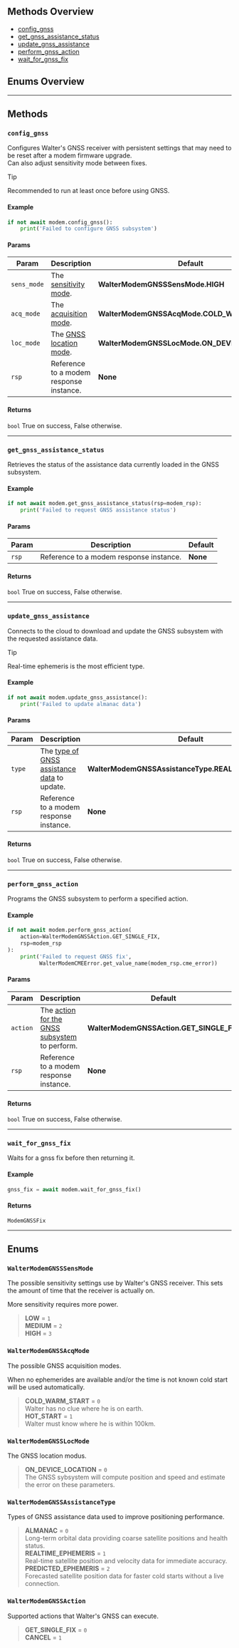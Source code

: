 ## Methods Overview

- [config_gnss](#config_gnss)
- [get_gnss_assistance_status](#get_gnss_assistance_status)
- [update_gnss_assistance](#update_gnss_assistance)
- [perform_gnss_action](#perform_gnss_action)
- [wait_for_gnss_fix](#wait_for_gnss_fix)

## Enums Overview

---

## Methods

### `config_gnss`

Configures Walter's GNSS receiver with persistent settings that
may need to be reset after a modem firmware upgrade.\
Can also adjust sensitivity mode between fixes.

> [!TIP]
> Recommended to run at least once before using GNSS.

#### Example

```py
if not await modem.config_gnss():
    print('Failed to configure GNSS subsystem')
```

#### Params

| Param       | Description                                        | Default                                       |
| ----------- | -------------------------------------------------- | --------------------------------------------- |
| `sens_mode` | The [sensitivity mode](#waltermodemgnsssensmode).  | **WalterModemGNSSSensMode.HIGH**              |
| `acq_mode`  | The [acquisition mode](#waltermodemgnssacqmode).   | **WalterModemGNSSAcqMode.COLD_WARM_START**    |
| `loc_mode`  | The [GNSS location mode](#waltermodemgnsslocmode). | **WalterModemGNSSLocMode.ON_DEVICE_LOCATION** |
| `rsp`       | Reference to a modem response instance.            | **None**                                      |

#### Returns

`bool`
True on success, False otherwise.

---

### `get_gnss_assistance_status`

Retrieves the status of the assistance data
currently loaded in the GNSS subsystem.

#### Example

```py
if not await modem.get_gnss_assistance_status(rsp=modem_rsp):
    print('Failed to request GNSS assistance status')
```

#### Params

| Param | Description                             | Default  |
| ----- | --------------------------------------- | -------- |
| `rsp` | Reference to a modem response instance. | **None** |

#### Returns

`bool`
True on success, False otherwise.

---

### `update_gnss_assistance`

Connects to the cloud to download and update the GNSS subsystem
with the requested assistance data.

> [!TIP]
> Real-time ephemeris is the most efficient type.

#### Example

```py
if not await modem.update_gnss_assistance():
    print('Failed to update almanac data')
```

#### Params

| Param  | Description                                                                   | Default                                              |
| ------ | ----------------------------------------------------------------------------- | ---------------------------------------------------- |
| `type` | The [type of GNSS assistance data](#waltermodemgnssassistancetype) to update. | **WalterModemGNSSAssistanceType.REALTIME_EPHEMERIS** |
| `rsp`  | Reference to a modem response instance.                                       | **None**                                             |

#### Returns

`bool`
True on success, False otherwise.

---

### `perform_gnss_action`

Programs the GNSS subsystem to perform a specified action.

#### Example

```py
if not await modem.perform_gnss_action(
    action=WalterModemGNSSAction.GET_SINGLE_FIX,
    rsp=modem_rsp
):
    print('Failed to request GNSS fix',
          WalterModemCMEError.get_value_name(modem_rsp.cme_error))
```

#### Params

| Param    | Description                                                             | Default                                  |
| -------- | ----------------------------------------------------------------------- | ---------------------------------------- |
| `action` | The [action for the GNSS subsystem](#waltermodemgnssaction) to perform. | **WalterModemGNSSAction.GET_SINGLE_FIX** |
| `rsp`    | Reference to a modem response instance.                                 | **None**                                 |

#### Returns

`bool`
True on success, False otherwise.

---

### `wait_for_gnss_fix`

Waits for a gnss fix before then returning it.

#### Example

```py
gnss_fix = await modem.wait_for_gnss_fix()
```

#### Returns

`ModemGNSSFix`

---

## Enums

### `WalterModemGNSSSensMode`

The possible sensitivity settings use by Walter's GNSS receiver.
This sets the amount of time that the receiver is actually on.

More sensitivity requires more power.

> **LOW** = `1` \
> **MEDIUM** = `2` \
> **HIGH** = `3`

### `WalterModemGNSSAcqMode`

The possible GNSS acquisition modes.

When no ephemerides are available and/or the time is not known
cold start will be used automatically.

> **COLD_WARM_START** = `0` \
> Walter has no clue where he is on earth. \
> **HOT_START** = `1` \
> Walter must know where he is within 100km.

### `WalterModemGNSSLocMode`

The GNSS location modus.

> **ON_DEVICE_LOCATION** = `0` \
> The GNSS sybsystem will compute
> position and speed and estimate the error on these parameters.

### `WalterModemGNSSAssistanceType`

Types of GNSS assistance data used to improve positioning performance.

> **ALMANAC** = `0` \
> Long-term orbital data providing coarse satellite positions and health status. \
> **REALTIME_EPHEMERIS** = `1` \
> Real-time satellite position and velocity data for immediate accuracy. \
> **PREDICTED_EPHEMERIS** = `2` \
> Forecasted satellite position data for faster cold starts without a live connection.

### `WalterModemGNSSAction`

Supported actions that Walter's GNSS can execute.

> **GET_SINGLE_FIX** = `0` \
> **CANCEL** = `1`
